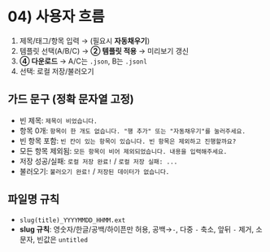 # 04) 사용자 흐름

1) 제목/태그/항목 입력 → (필요시 **자동채우기**)
2) 템플릿 선택(A/B/C) → **② 템플릿 적용** → 미리보기 갱신
3) **④ 다운로드** → A/C는 `.json`, B는 `.jsonl`
4) 선택: 로컬 저장/불러오기

## 가드 문구 (정확 문자열 고정)
- 빈 제목: `제목이 비었습니다.`
- 항목 0개: `항목이 한 개도 없습니다. "행 추가" 또는 "자동채우기"를 눌러주세요.`
- 빈 항목 포함: `빈 칸이 있는 항목이 있습니다. 빈 항목은 제외하고 진행할까요?`
- 모든 항목 제외됨: `모든 항목이 비어 제외되었습니다. 내용을 입력해주세요.`
- 저장 성공/실패: `로컬 저장 완료!` / `로컬 저장 실패: ...`
- 불러오기: `불러오기 완료!` / `저장된 데이터가 없습니다.`

## 파일명 규칙
- `slug(title)_YYYYMMDD_HHMM.ext`
- **slug 규칙**: 영숫자/한글/공백/하이픈만 허용, 공백→`-`, 다중 `-` 축소, 앞뒤 `-` 제거, 소문자, 빈값은 `untitled`

